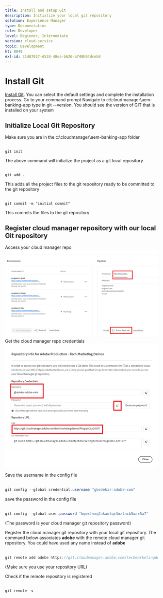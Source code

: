 ```yaml
---
title: Install and setup Git
description: Initialize your local git repository
solution: Experience Manager
type: Documentation
role: Developer
level: Beginner, Intermediate
version: cloud-service
topic: Development
kt: 8848
exl-id: 31487027-d528-48ea-b626-a740b94dceb8
---
```

# Install Git


[Install Git](https://git-scm.com/downloads). You can select the default settings and complete the installation process. 
Go to your command prompt
Navigate to c:\cloudmanager\aem-banking-app
type in git --version. You should see the version of GIT that is installed on your system

## Initialize Local Git Repository

Make sure you are in the c:\cloudmanager\aem-banking-app folder

```

git init
```

The above command will initialize the project as a git local repository

```

git add .

```

This adds all the project files to the git repository ready to be committed to the git repository

```

git commit -m "initial commit"

```

This commits the files to the git repository



## Register cloud manager repository with our local Git repository

Access your cloud manager repo
![access the rep info](assets/cloud-manager-repo.png)
Get the cloud manager repo credentials
![get-credentials](assets/cloud-manager-repo1.png)

Save the username in the config file

``` java

git config --global credential.username "gbedekar-adobe-com"

```

save the password in the config file

``` java

git config --global user.password "bqwxfvxq2akawtqx3oztacb5wax5a7"

```

(The password is your cloud manager git repository password)

Register the cloud manager git repository with your local git repository. The command below associates **adobe** with the remote cloud manager git repository. You could have used any name instead of **adobe**


``` java

git remote add adobe https://git.cloudmanager.adobe.com/techmarketingdemos/Program2-p24107/

```

(Make sure you use your repository URL)

Check if the remote repository is registered

``` java

git remote -v

```
